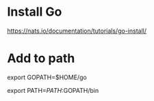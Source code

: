 # Install Go
https://nats.io/documentation/tutorials/go-install/

# Add to path
export GOPATH=$HOME/go

export PATH=$PATH:$GOPATH/bin

